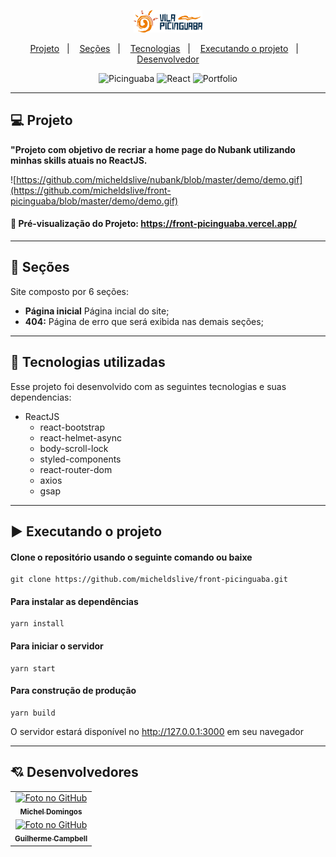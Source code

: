 <p align="center">	
  <img src="https://github.com/micheldslive/front-picinguaba/blob/master/src/assets/images/logo-picinguaba.svg" width="110" alt="Nubank" />
</p>	

<p align="center">
  <a href="#-projeto">Projeto</a>&nbsp;&nbsp;&nbsp;|&nbsp;&nbsp;&nbsp;
  <a href="#-seções">Seções</a>&nbsp;&nbsp;&nbsp;|&nbsp;&nbsp;&nbsp;
  <a href="#-tecnologias-utilizadas">Tecnologias</a>&nbsp;&nbsp;&nbsp;|&nbsp;&nbsp;&nbsp;
  <a href="#%EF%B8%8F-executando-o-projeto">Executando o projeto</a>&nbsp;&nbsp;&nbsp;|&nbsp;&nbsp;&nbsp;
  <a href="#-desenvolvedor">Desenvolvedor</a>
</p>

<p align="center">
  <img alt="Picinguaba" src="https://img.shields.io/static/v1?label=vila&message=picinguaba&color=orange&labelColor=grey">
  
  <img alt="React" src="https://img.shields.io/static/v1?label=stack&message=React&color=orange&labelColor=grey">
  
  <img alt="Portfolio" src="https://img.shields.io/static/v1?label=portfolio&message=PICINGUABA&color=orange&labelColor=grey">
</p>

---

## 💻 Projeto

**"Projeto com objetivo de recriar a home page do Nubank utilizando minhas skills atuais no ReactJS.**

![https://github.com/micheldslive/nubank/blob/master/demo/demo.gif](https://github.com/micheldslive/front-picinguaba/blob/master/demo/demo.gif)

#### 👀 Pré-visualização do Projeto: https://front-picinguaba.vercel.app/
---

## 📌 Seções
Site composto por 6 seções:

- **Página inicial** Página incial do site;
- **404:** Página de erro que será exibida nas demais seções;

---

## 🚀 Tecnologias utilizadas
Esse projeto foi desenvolvido com as seguintes tecnologias e suas dependencias:

- ReactJS
    - react-bootstrap
    - react-helmet-async
    - body-scroll-lock
    - styled-components
    - react-router-dom
    - axios
    - gsap

---

## ▶️ Executando o projeto

#### Clone o repositório usando o seguinte comando ou baixe

```
git clone https://github.com/micheldslive/front-picinguaba.git
```

#### Para instalar as dependências

```
yarn install
```

#### Para iniciar o servidor

```
yarn start
```

#### Para construção de produção

```
yarn build
```

O servidor estará disponível no http://127.0.0.1:3000 em seu navegador

---

## 💘 Desenvolvedores<br>
<table>
  <tr>
    <td align="center">
      <a href="https://github.com/micheldslive">
        <img src="https://avatars.githubusercontent.com/u/55795597?v=4" width="100" alt="Foto no GitHub"/><br>
        <sub>
          <b>Michel Domingos</b>
        </sub>
      </a>
    </td>
  </tr>
    <tr>
    <td align="center">
      <a href="https://github.com/GuilhermeGilCampbell">
        <img src="https://avatars.githubusercontent.com/u/30280649?v=4" width="100" alt="Foto no GitHub"/><br>
        <sub>
          <b>Guilherme Campbell</b>
        </sub>
      </a>
    </td>
  </tr>
</table>
